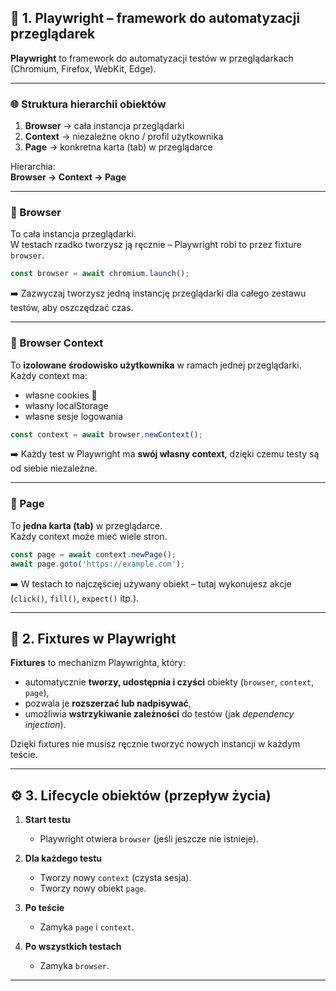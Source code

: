 
## 🧠 1. Playwright – framework do automatyzacji przeglądarek

**Playwright** to framework do automatyzacji testów w przeglądarkach (Chromium, Firefox, WebKit, Edge).

---

### 🌐 Struktura hierarchii obiektów

1. **Browser** → cała instancja przeglądarki  
2. **Context** → niezależne okno / profil użytkownika  
3. **Page** → konkretna karta (tab) w przeglądarce  

Hierarchia:  
**Browser → Context → Page**

---

### 🔹 Browser
To cała instancja przeglądarki.  
W testach rzadko tworzysz ją ręcznie – Playwright robi to przez fixture `browser`.

```js
const browser = await chromium.launch();
```

➡️ Zazwyczaj tworzysz jedną instancję przeglądarki dla całego zestawu testów, aby oszczędzać czas.

---

### 🔹 Browser Context
To **izolowane środowisko użytkownika** w ramach jednej przeglądarki.  
Każdy context ma:
- własne cookies 🍪  
- własny localStorage  
- własne sesje logowania  

```js
const context = await browser.newContext();
```

➡️ Każdy test w Playwright ma **swój własny context**, dzięki czemu testy są od siebie niezależne.

---

### 🔹 Page
To **jedna karta (tab)** w przeglądarce.  
Każdy context może mieć wiele stron.

```js
const page = await context.newPage();
await page.goto('https://example.com');
```

➡️ W testach to najczęściej używany obiekt – tutaj wykonujesz akcje (`click()`, `fill()`, `expect()` itp.).

---

## 🧰 2. Fixtures w Playwright

**Fixtures** to mechanizm Playwrighta, który:
- automatycznie **tworzy, udostępnia i czyści** obiekty (`browser`, `context`, `page`),
- pozwala je **rozszerzać lub nadpisywać**,
- umożliwia **wstrzykiwanie zależności** do testów (jak *dependency injection*).

Dzięki fixtures nie musisz ręcznie tworzyć nowych instancji w każdym teście.

---

## ⚙️ 3. Lifecycle obiektów (przepływ życia)

1. **Start testu**
   - Playwright otwiera `browser` (jeśli jeszcze nie istnieje).

2. **Dla każdego testu**
   - Tworzy nowy `context` (czysta sesja).  
   - Tworzy nowy obiekt `page`.

3. **Po teście**
   - Zamyka `page` i `context`.

4. **Po wszystkich testach**
   - Zamyka `browser`.

---
